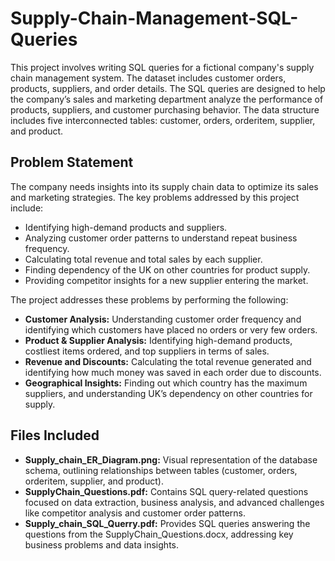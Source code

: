 # Supply-Chain-Management-SQL-Queries

This project involves writing SQL queries for a fictional company's supply chain management system. The dataset includes customer orders, products, suppliers, and order details. The SQL queries are designed to help the company’s sales and marketing department analyze the performance of products, suppliers, and customer purchasing behavior. The data structure includes five interconnected tables: customer, orders, orderitem, supplier, and product.

## Problem Statement
The company needs insights into its supply chain data to optimize its sales and marketing strategies. The key problems addressed by this project include:

- Identifying high-demand products and suppliers.
- Analyzing customer order patterns to understand repeat business frequency.
- Calculating total revenue and total sales by each supplier.
- Finding dependency of the UK on other countries for product supply.
- Providing competitor insights for a new supplier entering the market.
  
The project addresses these problems by performing the following:

- **Customer Analysis:** Understanding customer order frequency and identifying which customers have placed no orders or very few orders.
- **Product & Supplier Analysis:** Identifying high-demand products, costliest items ordered, and top suppliers in terms of sales.
- **Revenue and Discounts:** Calculating the total revenue generated and identifying how much money was saved in each order due to discounts.
- **Geographical Insights:** Finding out which country has the maximum suppliers, and understanding UK’s dependency on other countries for supply.

## Files Included
- **Supply_chain_ER_Diagram.png:** Visual representation of the database schema, outlining relationships between tables (customer, orders, orderitem, supplier, and product).
- **SupplyChain_Questions.pdf:** Contains SQL query-related questions focused on data extraction, business analysis, and advanced challenges like competitor analysis and customer order patterns.
- **Supply_chain_SQL_Querry.pdf:** Provides SQL queries answering the questions from the SupplyChain_Questions.docx, addressing key business problems and data insights.
